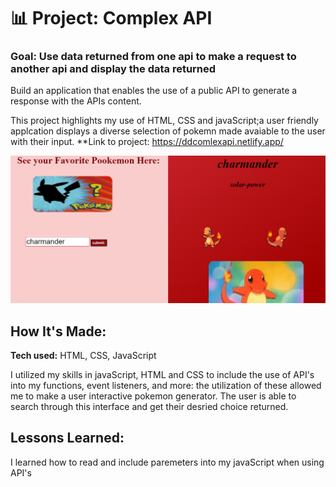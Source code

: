 # 📊 Project: Complex API 

### Goal: Use data returned from one api to make a request to another api and display the data returned
Build an application that enables the use of a public API to generate a response with the APIs content.

This project highlights my use of HTML, CSS and javaScript;a user friendly applcation displays a diverse selection of pokemn made avaiable to the user with their input. 
**Link to project: https://ddcomlexapi.netlify.app/ 

![snip](Capture.PNG)
## How It's Made:

**Tech used:** HTML, CSS, JavaScript


I utilized my skills in javaScript, HTML and CSS to include the use of API's into my functions, event listeners, and more: the utilization of these allowed me to make a user interactive pokemon generator. The user is able to search through this interface and get their desried choice returned.

## Lessons Learned:
I learned how to read and include paremeters into my javaScript when using API's